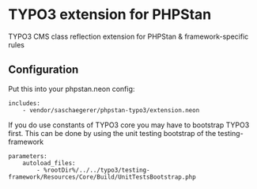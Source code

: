 # TYPO3 extension for PHPStan

TYPO3 CMS class reflection extension for PHPStan &amp; framework-specific rules

## Configuration
Put this into your phpstan.neon config:

```
includes:
    - vendor/saschaegerer/phpstan-typo3/extension.neon
```

If you do use constants of TYPO3 core you may have to
bootstrap TYPO3 first. This can be done by using the
unit testing bootstrap of the testing-framework

```
parameters:
    autoload_files:
        - %rootDir%/../../typo3/testing-framework/Resources/Core/Build/UnitTestsBootstrap.php
```
